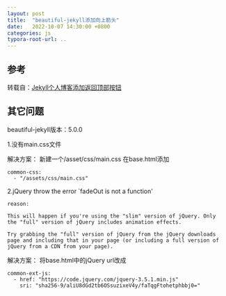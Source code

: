 ```yaml
---
layout: post
title:  "beautiful-jekyll添加向上箭头"
date:   2022-10-07 14:30:00 +0800
categories: js
typora-root-url: ..
---
```


## 参考
转载自：[Jekyll个人博客添加返回顶部按钮](https://zoharandroid.github.io/2019-08-04-Jekyll%E4%B8%AA%E4%BA%BA%E5%8D%9A%E5%AE%A2%E6%B7%BB%E5%8A%A0%E8%BF%94%E5%9B%9E%E9%A1%B6%E9%83%A8%E6%8C%89%E9%92%AE/)

## 其它问题
beautiful-jekyll版本：5.0.0

1.没有main.css文件

 解决方案：
 新建一个/asset/css/main.css
 在base.html添加

```
common-css:
  - "/assets/css/main.css"
```

2.jQuery throw the error `fadeOut is not a function' 

    reason:

    This will happen if you're using the "slim" version of jQuery. Only the "full" version of jQuery includes animation effects.

    Try grabbing the "full" version of jQuery from the jQuery downloads page and including that in your page (or including a full version of jQuery from a CDN from your page).
    
解决方案：
将base.html中的jQuery url改成
```
common-ext-js:
  - href: "https://code.jquery.com/jquery-3.5.1.min.js"
    sri: "sha256-9/aliU8dGd2tb6OSsuzixeV4y/faTqgFtohetphbbj0="
```